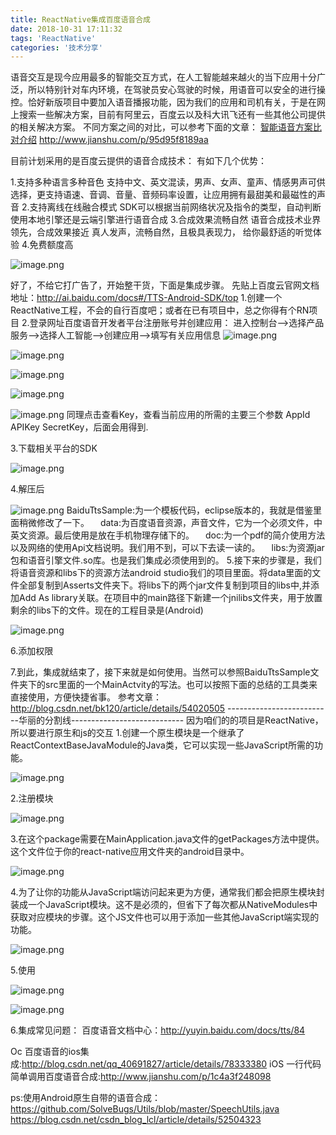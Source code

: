 ```yaml
---
title: ReactNative集成百度语音合成
date: 2018-10-31 17:11:32
tags: 'ReactNative'
categories: '技术分享'
---
```

语音交互是现今应用最多的智能交互方式，在人工智能越来越火的当下应用十分广泛，所以特别针对车内环境，在驾驶员安心驾驶的时候，用语音可以安全的进行操控。恰好新版项目中要加入语音播报功能，因为我们的应用和司机有关，于是在网上搜索一些解决方案，目前有阿里云，百度云以及科大讯飞还有一些其他公司提供的相关解决方案。
不同方案之间的对比，可以参考下面的文章：
[智能语音方案比对介绍](http://blog.csdn.net/rui1605/article/details/74391341)
http://www.jianshu.com/p/95d95f8189aa

目前计划采用的是百度云提供的语音合成技术：
有如下几个优势：
<!-- more -->

1.支持多种语言多种音色
支持中文、英文混读，男声、女声、童声、情感男声可供选择，更支持语速、音调、音量、音频码率设置，让应用拥有最甜美和最磁性的声音
2.支持离线在线融合模式
SDK可以根据当前网络状况及指令的类型，自动判断使用本地引擎还是云端引擎进行语音合成
3.合成效果流畅自然
语音合成技术业界领先，合成效果接近
真人发声，流畅自然，且极具表现力，
给你最舒适的听觉体验
4.免费额度高

![image.png](http://upload-images.jianshu.io/upload_images/3112038-b4a33d488eea8fd8.png?imageMogr2/auto-orient/strip%7CimageView2/2/w/1240)

好了，不给它打广告了，开始整干货，下面是集成步骤。
先贴上百度云官网文档地址：http://ai.baidu.com/docs#/TTS-Android-SDK/top
1.创建一个ReactNative工程，不会的自行百度吧；或者在已有项目中，总之你得有个RN项目
2.登录网址百度语音开发者平台注册账号并创建应用：
进入控制台-->选择产品服务-->选择人工智能-->创建应用-->填写有关应用信息
![image.png](http://upload-images.jianshu.io/upload_images/3112038-805498c45751537a.png?imageMogr2/auto-orient/strip%7CimageView2/2/w/1240)

![image.png](http://upload-images.jianshu.io/upload_images/3112038-316e4c8e2b820498.png?imageMogr2/auto-orient/strip%7CimageView2/2/w/1240)


![image.png](http://upload-images.jianshu.io/upload_images/3112038-5f61cc4542f0b2bd.png?imageMogr2/auto-orient/strip%7CimageView2/2/w/1240)

![image.png](http://upload-images.jianshu.io/upload_images/3112038-606981925949b433.png?imageMogr2/auto-orient/strip%7CimageView2/2/w/1240)


![image.png](http://upload-images.jianshu.io/upload_images/3112038-bfbd47fbe363c5eb.png?imageMogr2/auto-orient/strip%7CimageView2/2/w/1240)
同理点击查看Key，查看当前应用的所需的主要三个参数 AppId APIKey SecretKey，后面会用得到.

3.下载相关平台的SDK

![image.png](http://upload-images.jianshu.io/upload_images/3112038-cb5ece9ecc86b6dc.png?imageMogr2/auto-orient/strip%7CimageView2/2/w/1240)

4.解压后

![image.png](http://upload-images.jianshu.io/upload_images/3112038-c5a97e9c267cd32a.png?imageMogr2/auto-orient/strip%7CimageView2/2/w/1240)
BaiduTtsSample:为一个模板代码，eclipse版本的，我就是借鉴里面稍微修改了一下。 
 data:为百度语音资源，声音文件，它为一个必须文件，中英文资源。最后使用是放在手机物理存储下的。 
 doc:为一个pdf的简介使用方法以及网络的使用Api文档说明。我们用不到，可以下去读一读的。 
 libs:为资源jar包和语音引擎文件.so库。也是我们集成必须使用到的。
5.接下来的步骤是，我们将语音资源和libs下的资源方法android studio我们的项目里面。将data里面的文件全部复制到Asserts文件夹下。将libs下的两个jar文件复制到项目的libs中,并添加Add As library关联。在项目中的main路径下新建一个jnilibs文件夹，用于放置剩余的libs下的文件。现在的工程目录是(Android)

![image.png](http://upload-images.jianshu.io/upload_images/3112038-6ad66a964a818c0b.png?imageMogr2/auto-orient/strip%7CimageView2/2/w/1240)

6.添加权限
<uses-permission android:name="android.permission.INTERNET" />
<uses-permission android:name="android.permission.ACCESS_NETWORK_STATE" />
<uses-permission android:name="android.permission.READ_EXTERNAL_STORAGE" />
<uses-permission android:name="android.permission.WRITE_EXTERNAL_STORAGE" />
<uses-permission android:name="android.permission.WRITE_SETTINGS" />
<uses-permission android:name="android.permission.READ_PHONE_STATE" />
<uses-permission android:name="android.permission.MODIFY_AUDIO_SETTINGS" />
<uses-permission android:name="android.permission.ACCESS_WIFI_STATE" />
<uses-permission android:name="android.permission.CHANGE_WIFI_STATE" />

7.到此，集成就结束了，接下来就是如何使用。当然可以参照BaiduTtsSample文件夹下的src里面的一个MainActvity的写法。也可以按照下面的总结的工具类来直接使用，方便快捷省事。
参考文章：http://blog.csdn.net/bk120/article/details/54020505
--------------------------华丽的分割线----------------------------
因为咱们的的项目是ReactNative，所以要进行原生和js的交互
1.创建一个原生模块是一个继承了ReactContextBaseJavaModule的Java类，它可以实现一些JavaScript所需的功能。

![image.png](http://upload-images.jianshu.io/upload_images/3112038-f4fe4dab3372e1e9.png?imageMogr2/auto-orient/strip%7CimageView2/2/w/1240)

2.注册模块

![image.png](http://upload-images.jianshu.io/upload_images/3112038-bafb78d1f831a774.png?imageMogr2/auto-orient/strip%7CimageView2/2/w/1240)

3.在这个package需要在MainApplication.java文件的getPackages方法中提供。这个文件位于你的react-native应用文件夹的android目录中。

![image.png](http://upload-images.jianshu.io/upload_images/3112038-3cca14ada84e5d57.png?imageMogr2/auto-orient/strip%7CimageView2/2/w/1240)

4.为了让你的功能从JavaScript端访问起来更为方便，通常我们都会把原生模块封装成一个JavaScript模块。这不是必须的，但省下了每次都从NativeModules中获取对应模块的步骤。这个JS文件也可以用于添加一些其他JavaScript端实现的功能。


![image.png](http://upload-images.jianshu.io/upload_images/3112038-ad3119354d17757a.png?imageMogr2/auto-orient/strip%7CimageView2/2/w/1240)

5.使用

![image.png](http://upload-images.jianshu.io/upload_images/3112038-5141dc64b2ab574c.png?imageMogr2/auto-orient/strip%7CimageView2/2/w/1240)


![image.png](http://upload-images.jianshu.io/upload_images/3112038-977360e0c2f0618d.png?imageMogr2/auto-orient/strip%7CimageView2/2/w/1240)

6.集成常见问题：
百度语音文档中心：http://yuyin.baidu.com/docs/tts/84

Oc 百度语音的ios集成:http://blog.csdn.net/qq_40691827/article/details/78333380
iOS 一行代码简单调用百度语音合成:http://www.jianshu.com/p/1c4a3f248098

ps:使用Android原生自带的语音合成：
https://github.com/SolveBugs/Utils/blob/master/SpeechUtils.java
https://blog.csdn.net/csdn_blog_lcl/article/details/52504323
